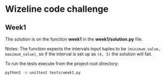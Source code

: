 # Wizeline code challenge

## Week1

The solution is on the function **week1** in the **week1/solution.py** file.

Notes: The function expects the intervals input tuples to be `(minimum_value, maximum_value)`, so if the interval is set up as `(4, 3)` the solution will fail.

To run the tests execute from the project root directory:

```bash
python3 -m unittest tests/week1.py
```

